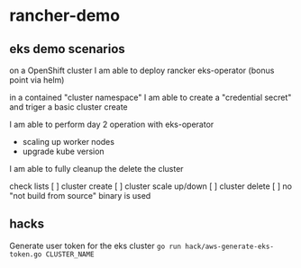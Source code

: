 # rancher-demo
## eks demo scenarios 

on a OpenShift cluster I am able to deploy rancker eks-operator (bonus point via helm)

in a contained "cluster namespace" I am able to create a "credential secret" and triger a basic cluster create

I am able to perform day 2 operation with eks-operator
- scaling up worker nodes
- upgrade kube version 

I am able to fully cleanup the delete the cluster

check lists
[ ] cluster create
[ ] cluster scale up/down
[ ] cluster delete
[ ] no "not build from source" binary is used

## hacks
Generate user token for the eks cluster
`go run hack/aws-generate-eks-token.go CLUSTER_NAME`
